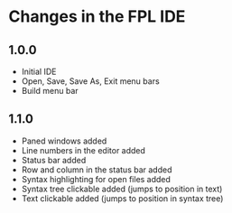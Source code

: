 # Changes in the FPL IDE
## 1.0.0 
* Initial IDE
* Open, Save, Save As, Exit menu bars
* Build menu bar
## 1.1.0
* Paned windows added 
* Line numbers in the editor added
* Status bar added
* Row and column in the status bar added
* Syntax highlighting for open files added
* Syntax tree clickable added (jumps to position in text)
* Text clickable added (jumps to position in syntax tree)